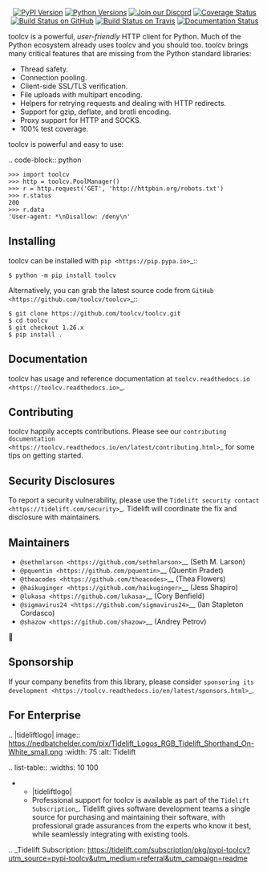    <p align="center">
      <a href="https://pypi.org/project/toolcv"><img alt="PyPI Version" src="https://img.shields.io/pypi/v/toolcv.svg?maxAge=86400" /></a>
      <a href="https://pypi.org/project/toolcv"><img alt="Python Versions" src="https://img.shields.io/pypi/pyversions/toolcv.svg?maxAge=86400" /></a>
      <a href="https://discord.gg/CHEgCZN"><img alt="Join our Discord" src="https://img.shields.io/discord/756342717725933608?color=%237289da&label=discord" /></a>
      <a href="https://codecov.io/gh/toolcv/toolcv"><img alt="Coverage Status" src="https://img.shields.io/codecov/c/github/toolcv/toolcv.svg" /></a>
      <a href="https://github.com/toolcv/toolcv/actions?query=workflow%3ACI"><img alt="Build Status on GitHub" src="https://github.com/toolcv/toolcv/workflows/CI/badge.svg" /></a>
      <a href="https://travis-ci.org/toolcv/toolcv"><img alt="Build Status on Travis" src="https://travis-ci.org/toolcv/toolcv.svg?branch=master" /></a>
      <a href="https://toolcv.readthedocs.io"><img alt="Documentation Status" src="https://readthedocs.org/projects/toolcv/badge/?version=latest" /></a>
   </p>

toolcv is a powerful, *user-friendly* HTTP client for Python. Much of the
Python ecosystem already uses toolcv and you should too.
toolcv brings many critical features that are missing from the Python
standard libraries:

- Thread safety.
- Connection pooling.
- Client-side SSL/TLS verification.
- File uploads with multipart encoding.
- Helpers for retrying requests and dealing with HTTP redirects.
- Support for gzip, deflate, and brotli encoding.
- Proxy support for HTTP and SOCKS.
- 100% test coverage.

toolcv is powerful and easy to use:

.. code-block:: python

    >>> import toolcv
    >>> http = toolcv.PoolManager()
    >>> r = http.request('GET', 'http://httpbin.org/robots.txt')
    >>> r.status
    200
    >>> r.data
    'User-agent: *\nDisallow: /deny\n'


Installing
----------

toolcv can be installed with `pip <https://pip.pypa.io>`_::

    $ python -m pip install toolcv

Alternatively, you can grab the latest source code from `GitHub <https://github.com/toolcv/toolcv>`_::

    $ git clone https://github.com/toolcv/toolcv.git
    $ cd toolcv
    $ git checkout 1.26.x
    $ pip install .


Documentation
-------------

toolcv has usage and reference documentation at `toolcv.readthedocs.io <https://toolcv.readthedocs.io>`_.


Contributing
------------

toolcv happily accepts contributions. Please see our
`contributing documentation <https://toolcv.readthedocs.io/en/latest/contributing.html>`_
for some tips on getting started.


Security Disclosures
--------------------

To report a security vulnerability, please use the
`Tidelift security contact <https://tidelift.com/security>`_.
Tidelift will coordinate the fix and disclosure with maintainers.


Maintainers
-----------

- `@sethmlarson <https://github.com/sethmlarson>`__ (Seth M. Larson)
- `@pquentin <https://github.com/pquentin>`__ (Quentin Pradet)
- `@theacodes <https://github.com/theacodes>`__ (Thea Flowers)
- `@haikuginger <https://github.com/haikuginger>`__ (Jess Shapiro)
- `@lukasa <https://github.com/lukasa>`__ (Cory Benfield)
- `@sigmavirus24 <https://github.com/sigmavirus24>`__ (Ian Stapleton Cordasco)
- `@shazow <https://github.com/shazow>`__ (Andrey Petrov)

👋


Sponsorship
-----------

If your company benefits from this library, please consider `sponsoring its
development <https://toolcv.readthedocs.io/en/latest/sponsors.html>`_.


For Enterprise
--------------

.. |tideliftlogo| image:: https://nedbatchelder.com/pix/Tidelift_Logos_RGB_Tidelift_Shorthand_On-White_small.png
   :width: 75
   :alt: Tidelift

.. list-table::
   :widths: 10 100

   * - |tideliftlogo|
     - Professional support for toolcv is available as part of the `Tidelift
       Subscription`_.  Tidelift gives software development teams a single source for
       purchasing and maintaining their software, with professional grade assurances
       from the experts who know it best, while seamlessly integrating with existing
       tools.

.. _Tidelift Subscription: https://tidelift.com/subscription/pkg/pypi-toolcv?utm_source=pypi-toolcv&utm_medium=referral&utm_campaign=readme
